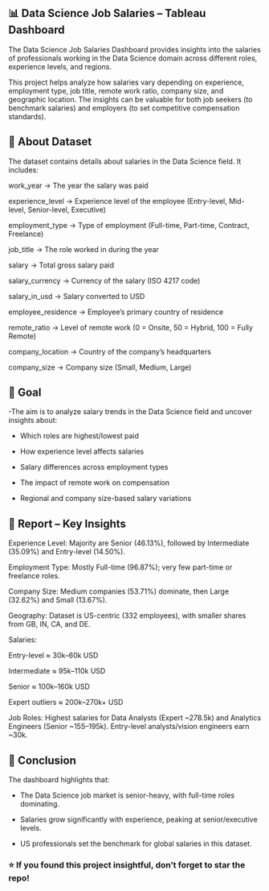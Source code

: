 ## 📊 Data Science Job Salaries – Tableau Dashboard

The Data Science Job Salaries Dashboard provides insights into the salaries of professionals working in the Data Science domain across different roles, experience levels, and regions.

This project helps analyze how salaries vary depending on experience, employment type, job title, remote work ratio, company size, and geographic location. The insights can be valuable for both job seekers (to benchmark salaries) and employers (to set competitive compensation standards).

## 📂 About Dataset

The dataset contains details about salaries in the Data Science field. It includes:

work_year → The year the salary was paid

experience_level → Experience level of the employee (Entry-level, Mid-level, Senior-level, Executive)

employment_type → Type of employment (Full-time, Part-time, Contract, Freelance)

job_title → The role worked in during the year

salary → Total gross salary paid

salary_currency → Currency of the salary (ISO 4217 code)

salary_in_usd → Salary converted to USD

employee_residence → Employee’s primary country of residence

remote_ratio → Level of remote work (0 = Onsite, 50 = Hybrid, 100 = Fully Remote)

company_location → Country of the company’s headquarters

company_size → Company size (Small, Medium, Large)

## 🎯 Goal

-The aim is to analyze salary trends in the Data Science field and uncover insights about:

- Which roles are highest/lowest paid

- How experience level affects salaries

- Salary differences across employment types

- The impact of remote work on compensation

- Regional and company size-based salary variations

## 📝 Report – Key Insights

Experience Level: Majority are Senior (46.13%), followed by Intermediate (35.09%) and Entry-level (14.50%).

Employment Type: Mostly Full-time (96.87%); very few part-time or freelance roles.

Company Size: Medium companies (53.71%) dominate, then Large (32.62%) and Small (13.67%).

Geography: Dataset is US-centric (332 employees), with smaller shares from GB, IN, CA, and DE.

Salaries: 

Entry-level ≈ 30k–60k USD

Intermediate ≈ 95k–110k USD

Senior ≈ 100k–160k USD

Expert outliers ≈ 200k–270k+ USD

Job Roles: Highest salaries for Data Analysts (Expert ~278.5k) and Analytics Engineers (Senior ~155–195k). Entry-level analysts/vision engineers earn ~30k.


## 📌 Conclusion

The dashboard highlights that:

- The Data Science job market is senior-heavy, with full-time roles dominating.

- Salaries grow significantly with experience, peaking at senior/executive levels.

- US professionals set the benchmark for global salaries in this dataset.

### ⭐ If you found this project insightful, don’t forget to star the repo!








